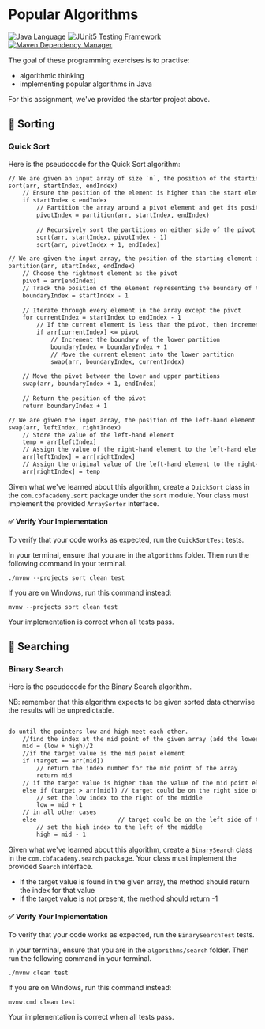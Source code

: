 # Popular Algorithms

[![Java Language](https://img.shields.io/badge/PLATFORM-OpenJDK-3A75B0.svg?style=for-the-badge)][1]
[![JUnit5 Testing Framework](https://img.shields.io/badge/testing%20framework-JUnit5-26A162.svg?style=for-the-badge)][2]
[![Maven Dependency Manager](https://img.shields.io/badge/dependency%20manager-Maven-AA215A.svg?style=for-the-badge)][3]

The goal of these programming exercises is to practise:
- algorithmic thinking
- implementing popular algorithms in Java

For this assignment, we've provided the starter project above.

## :pushpin: Sorting

### Quick Sort

Here is the pseudocode for the Quick Sort algorithm:

```txt
// We are given an input array of size `n`, the position of the starting element (initially `0`) and the position of the end element (initially `n-1`)
sort(arr, startIndex, endIndex)
    // Ensure the position of the element is higher than the start element
    if startIndex < endIndex
        // Partition the array around a pivot element and get its position
        pivotIndex = partition(arr, startIndex, endIndex)
        
        // Recursively sort the partitions on either side of the pivot
        sort(arr, startIndex, pivotIndex - 1)
        sort(arr, pivotIndex + 1, endIndex)

// We are given the input array, the position of the starting element and the position of the end element
partition(arr, startIndex, endIndex)
    // Choose the rightmost element as the pivot
    pivot = arr[endIndex]
    // Track the position of the element representing the boundary of the lower partition and initialise it to the position just before the starting element
    boundaryIndex = startIndex - 1
    
    // Iterate through every element in the array except the pivot
    for currentIndex = startIndex to endIndex - 1
        // If the current element is less than the pivot, then increment the boundary position and swap the element at the new boundary with the current element. This has the effect of pushing all lower values to the left of the array.
        if arr[currentIndex] <= pivot
            // Increment the boundary of the lower partition
            boundaryIndex = boundaryIndex + 1
            // Move the current element into the lower partition
            swap(arr, boundaryIndex, currentIndex)
    
    // Move the pivot between the lower and upper partitions
    swap(arr, boundaryIndex + 1, endIndex)
    
    // Return the position of the pivot
    return boundaryIndex + 1

// We are given the input array, the position of the left-hand element and the position of the right-hand element
swap(arr, leftIndex, rightIndex)
    // Store the value of the left-hand element
    temp = arr[leftIndex]
    // Assign the value of the right-hand element to the left-hand element
    arr[leftIndex] = arr[rightIndex]
    // Assign the original value of the left-hand element to the right-hand element
    arr[rightIndex] = temp
```

Given what we've learned about this algorithm, create a `QuickSort` class in the `com.cbfacademy.sort` package under the `sort` module. Your class must implement the provided `ArraySorter` interface.

#### :white_check_mark: Verify Your Implementation

To verify that your code works as expected, run the `QuickSortTest` tests.

In your terminal, ensure that you are in the `algorithms` folder.
Then run the following command in your terminal.

```shell
./mvnw --projects sort clean test
```

If you are on Windows, run this command instead:

```shell
mvnw --projects sort clean test
```

Your implementation is correct when all tests pass.

## :pushpin: Searching

### Binary Search
Here is the pseudocode for the Binary Search algorithm.

NB: remember that this algorithm expects to be given sorted data otherwise the results will be unpredictable.

```txt

do until the pointers low and high meet each other.
    //find the index at the mid point of the given array (add the lowest index to the highest index and divide by two, e.g. 0 + 10 / 2 = 5)
    mid = (low + high)/2
    //if the target value is the mid point element
    if (target == arr[mid])
        // return the index number for the mid point of the array 
        return mid
    // if the target value is higher than the value of the mid point element 
    else if (target > arr[mid]) // target could be on the right side of the array
        // set the low index to the right of the middle 
        low = mid + 1
    // in all other cases
    else                       // target could be on the left side of the array
        // set the high index to the left of the middle
        high = mid - 1
```

Given what we've learned about this algorithm, create a `BinarySearch` class in the `com.cbfacademy.search` package. Your class must implement the provided `Search` interface.
  - if the target value is found in the given array, the method should return the index for that value
  - if the target value is not present, the method should return -1

#### :white_check_mark: Verify Your Implementation

To verify that your code works as expected, run the `BinarySearchTest` tests.

In your terminal, ensure that you are in the `algorithms/search` folder.
Then run the following command in your terminal.

```shell
./mvnw clean test
```

If you are on Windows, run this command instead:

```shell
mvnw.cmd clean test
```

Your implementation is correct when all tests pass.

[1]: https://docs.oracle.com/javase/21/docs/api/index.html
[2]: https://junit.org/junit5/
[3]: https://maven.apache.org/